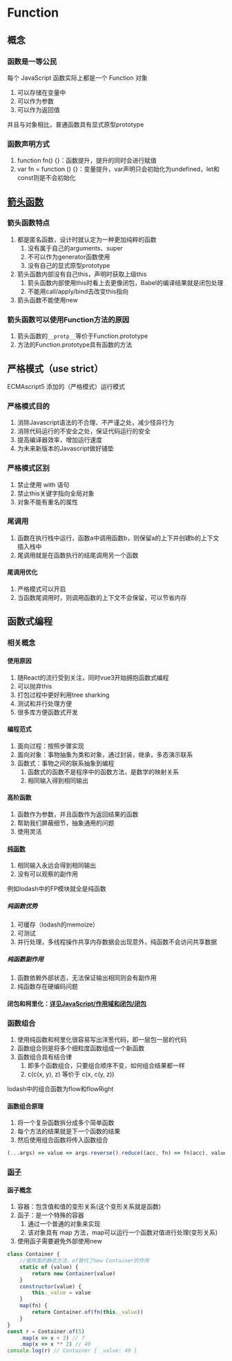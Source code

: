 # Function

## 概念

### 函数是一等公民

每个 JavaScript 函数实际上都是一个 Function 对象

1. 可以存储在变量中
2. 可以作为参数
3. 可以作为返回值

并且与对象相比，普通函数具有显式原型prototype

### 函数声明方式

1. function fn() {}：函数提升，提升的同时会进行赋值
2. var fn = function () {}：变量提升，var声明只会初始化为undefined，let和const则是不会初始化

## [箭头函数](https://developer.mozilla.org/zh-CN/docs/Web/JavaScript/Reference/Functions/Arrow_functions)

### 箭头函数特点

1. 都是匿名函数，设计时就认定为一种更加纯粹的函数
   1. 没有属于自己的arguments、super
   2. 不可以作为generator函数使用
   3. 没有自己的显式原型prototype
2. 箭头函数内部没有自己this，声明时获取上级this
   1. 箭头函数内部使用this时看上去更像闭包，Babel的编译结果就是闭包处理
   2. 不能用call/apply/bind去改变this指向
3. 箭头函数不能使用new

### 箭头函数可以使用Function方法的原因

1. 箭头函数的`__protp__`等价于Function.prototype
2. 方法的Function.prototype具有函数的方法

## 严格模式（use strict）

ECMAscript5 添加的（严格模式）运行模式

### 严格模式目的

1. 消除Javascript语法的不合理、不严谨之处，减少怪异行为
2. 消除代码运行的不安全之处，保证代码运行的安全
3. 提高编译器效率，增加运行速度
4. 为未来新版本的Javascript做好铺垫

### 严格模式区别

1. 禁止使用 with 语句
2. 禁止this关键字指向全局对象
3. 对象不能有重名的属性

### 尾调用

1. 函数在执行栈中运行，函数a中调用函数b，则保留a的上下并创建b的上下文插入栈中
2. 尾调用就是在函数执行的结尾调用另一个函数

#### 尾调用优化

1. 严格模式可以开启
2. 当函数尾调用时，则调用函数的上下文不会保留，可以节省内存

## 函数式编程

### 相关概念

#### 使用原因

1. 随React的流行受到关注，同时vue3开始拥抱函数式编程
2. 可以抛弃this
3. 打包过程中更好利用tree sharking
4. 测试和并行处理方便
5. 很多库方便函数式开发

#### 编程范式

1. 面向过程：按照步骤实现
2. 面向对象：事物抽象为类和对象，通过封装，继承，多态演示联系
3. 函数式：事物之间的联系抽象到编程
   1. 函数式的函数不是程序中的函数方法，是数学的映射关系
   2. 相同输入得到相同输出

#### 高阶函数

1. 函数作为参数，并且函数作为返回结果的函数
2. 帮助我们屏蔽细节，抽象通用的问题
3. 使用灵活

#### [纯函数](https://cloud.tencent.com/developer/article/1857193?from=article.detail.1629653)

1. 相同输入永远会得到相同输出
2. 没有可以观察的副作用

例如lodash中的FP模块就全是纯函数

##### 纯函数优势

1. 可缓存（lodash的memoize）
2. 可测试
3. 并行处理，多线程操作共享内存数据会出现意外，纯函数不会访问共享数据

##### 纯函数副作用

1. 函数依赖外部状态，无法保证输出相同则会有副作用
2. 纯函数存在硬编码问题

#### 闭包和柯里化：[详见JavaScript/作用域和闭包/闭包](../03-作用域和闭包/03-闭包.md)

### 函数组合

1. 使用纯函数和柯里化很容易写出洋葱代码，即一层包一层的代码
2. 函数组合则是将多个细粒度函数组成一个新函数
3. 函数组合具有结合律
   1. 即多个函数组合，只要组合顺序不变，如何组合结果都一样
   2. c(c(x, y), z) 等价于 c(x, c(y, z))

lodash中的组合函数为flow和flowRight

#### 函数组合原理

1. 将一个复杂函数拆分成多个简单函数
2. 每个方法的结果就是下一个函数的结果
3. 然后使用组合函数将传入函数组合

```js
(...args) => value => args.reverse().reduce((acc, fn) => fn(acc), value)
```

### [函子](https://segmentfault.com/a/1190000023744960)

#### 函子概念

1. 容器：包含值和值的变形关系(这个变形关系就是函数)
2. 函子：是一个特殊的容器
   1. 通过一个普通的对象来实现
   2. 该对象具有 map 方法，map可以运行一个函数对值进行处理(变形关系)
3. 使用函子需要避免外部使用new

```js
class Container {
    //使用类的静态方法，of替代了new Container的作用
    static of (value) {
        return new Container(value)
    }
    constructor(value) {
        this._value = value
    }
    map(fn) {
        return Container.of(fn(this._value))
    }
}
const r = Container.of(5)
    .map(x => x + 2) // 7
    .map(x => x ** 2) // 49
console.log(r) // Container { _value: 49 }
```
